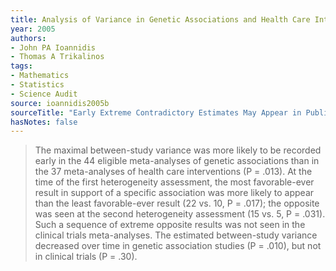 ```yaml
---
title: Analysis of Variance in Genetic Associations and Health Care Interventions
year: 2005
authors:
- John PA Ioannidis
- Thomas A Trikalinos
tags:
- Mathematics
- Statistics
- Science Audit
source: ioannidis2005b
sourceTitle: "Early Extreme Contradictory Estimates May Appear in Published research: The Proteus Phenomenon in Molecular Genetics Research and Randomized Trials"
hasNotes: false
---
```


> The maximal between-study variance was more likely to be recorded early in the 44 eligible meta-analyses
>   of genetic associations than in the 37 meta-analyses of health care interventions (P = .013).
> At the time of the first heterogeneity assessment,
>   the most favorable-ever result in support of a specific association was more likely to appear than
>   the least favorable-ever result (22 vs. 10, P = .017);
>   the opposite was seen at the second heterogeneity assessment (15 vs. 5, P = .031).
> Such a sequence of extreme opposite results was not seen in the clinical trials meta-analyses.
> The estimated between-study variance decreased over time in genetic association studies (P = .010),
>   but not in clinical trials (P = .30).

